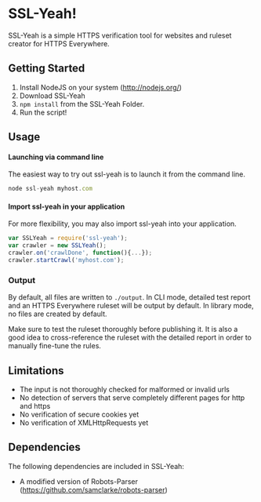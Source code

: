 # SSL-Yeah!
SSL-Yeah is a simple HTTPS verification tool for websites and ruleset creator for HTTPS Everywhere.

## Getting Started

1. Install NodeJS on your system (http://nodejs.org/)
2. Download SSL-Yeah
3. `npm install` from the SSL-Yeah Folder.
3. Run the script!

## Usage

#### Launching via command line
The easiest way to try out ssl-yeah is to launch it from the command line.
```js
node ssl-yeah myhost.com
```

#### Import ssl-yeah in your application
For more flexibility, you may also import ssl-yeah into your application.
```js
var SSLYeah = require('ssl-yeah');
var crawler = new SSLYeah();
crawler.on('crawlDone', function(){...});
crawler.startCrawl('myhost.com');
```

### Output
By default, all files are written to `./output`. In CLI mode,  detailed test report and an HTTPS Everywhere ruleset will be output by default. In library mode, no files are created by default.

Make sure to test the ruleset thoroughly before publishing it. It is also a good idea to cross-reference the ruleset with the detailed report in order to manually fine-tune the rules.


## Limitations

- The input is not thoroughly checked for malformed or invalid urls
- No detection of servers that serve completely different pages for http and https
- No verification of secure cookies yet
- No verification of XMLHttpRequests yet

## Dependencies

The following dependencies are included in SSL-Yeah:
- A modified version of Robots-Parser (https://github.com/samclarke/robots-parser)
